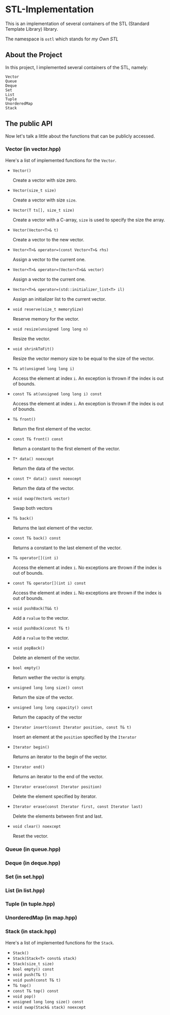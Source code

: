 
# STL-Implementation

This is an implementation of several containers of the STL (Standard Template
Library) library.

The namespace is `ostl` which stands for  *my Own STL*

## About the Project

In this project, I implemented several containers of the STL, namely:

```
Vector
Queue
Deque
Set
List
Tuple
UnorderedMap
Stack
```

## The public API

Now let's talk a little about the functions that can be publicly accessed.

### Vector (in vector.hpp)

Here's a list of implemented functions for the `Vector`.

* `Vector()`
  
  Create a vector with size zero.

* `Vector(size_t size)`

    Create a vector with size `size`.

* `Vector(T ts[], size_t size)`

  Create a vector with a C-array, `size` is used to specify the size the array.

* `Vector(Vector<T>& t)`

  Create a vector to the new vector.

* `Vector<T>& operator=(const Vector<T>& rhs)`

    Assign a vector to the current one.

* `Vector<T>& operator=(Vector<T>&& vector)`

    Assign a vector to the current one.
* `Vector<T>& operator=(std::initializer_list<T> il)`

    Assign an initializer list to the current vector.
    
* `void reserve(size_t memorySize)`

    Reserve memory for the vector.

* `void resize(unsigned long long n)`
  
  Resize the vector.
  
* `void shrinkToFit()`

    Resize the vector memory size to be equal to the size of the vector.

* `T& at(unsigned long long i)`
  
  Access the element at index `i`. An exception is thrown if the index is out of
  bounds.

* `const T& at(unsigned long long i) const`
  
  Access the element at index `i`. An exception is thrown if the index is out of
  bounds.

* `T& front()`

    Return the first element of the vector.
    
* `const T& front() const`

    Return a constant to the first element of the vector.
    
* `T* data() noexcept`
  
  Return the data of the vector.
  
* `const T* data() const noexcept`
  
  Return the data of the vector.

* `void swap(Vector& vector)`

    Swap both vectors
    
* `T& back()`

    Returns the last element of the vector.
    
* `const T& back() const`
  
  Returns a constant to the last element of the vector.


* `T& operator[](int i)`

  Access the element at index `i`. No exceptions are thrown if the index is out of
  bounds.

* `const T& operator[](int i) const`

  Access the element at index `i`. No exceptions are thrown if the index is out of
  bounds.
  
* `void pushBack(T&& t)`

    Add a `rvalue` to the vector.
* `void pushBack(const T& t)`

    Add a `rvalue` to the vector.

* `void popBack()`

    Delete an element of the vector.
* `bool empty()`

    Return wether the vector is empty.
    
* `unsigned long long size() const`
  
  Return the size of the vector.
  
* `unsigned long long capacity() const`

    Return the capacity of the vector
    
* `Iterator insert(const Iterator position, const T& t)`

    Insert an element at the `position` specified by the `Iterator`
    
* `Iterator begin()`

    Returns an iterator to the begin of the vector.
* `Iterator end()`

    Returns an iterator to the end of the vector.

* `Iterator erase(const Iterator position)`

    Delete the element specified by iterator.

* `Iterator erase(const Iterator first, const Iterator last)`

    Delete the elements between first and last.

* `void clear() noexcept`

    Reset the vector.

### Queue (in queue.hpp)

### Deque (in deque.hpp)

### Set (in set.hpp)

### List (in list.hpp)

### Tuple (in tuple.hpp)

### UnorderedMap (in map.hpp)

### Stack (in stack.hpp)

Here's a list of implemented functions for the `Stack`.

* `Stack()`
* `Stack(Stack<T> const& stack)`
* `Stack(size_t size)`
* `bool empty() const`
* `void push(T& t)`
* `void push(const T& t)`
* `T& top()`
* `const T& top() const`
* `void pop()`
* `unsigned long long size() const`
* `void swap(Stack& stack) noexcept`
